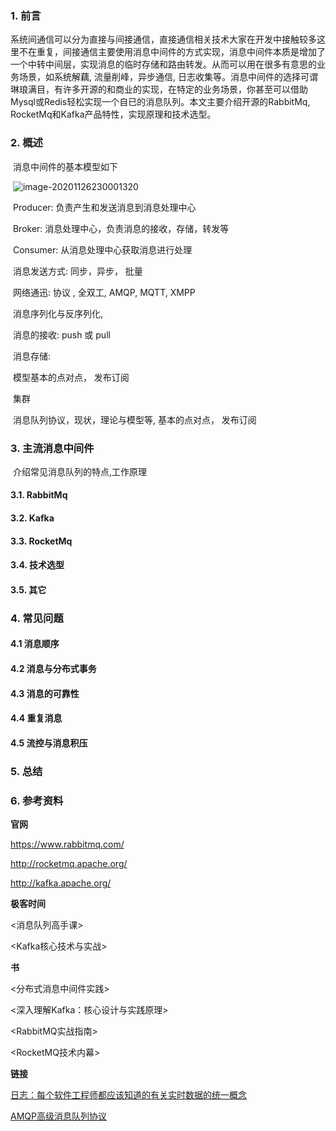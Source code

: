 ### 1. 前言

​			系统间通信可以分为直接与间接通信，直接通信相关技术大家在开发中接触较多这里不在重复，间接通信主要使用消息中间件的方式实现，消息中间件本质是增加了一个中转中间层，实现消息的临时存储和路由转发。从而可以用在很多有意思的业务场景，如系统解藕, 流量削峰，异步通信, 日志收集等。消息中间件的选择可谓琳琅满目，有许多开源的和商业的实现，在特定的业务场景，你甚至可以借助Mysql或Redis轻松实现一个自已的消息队列。本文主要介绍开源的RabbitMq, RocketMq和Kafka产品特性，实现原理和技术选型。

### 2.  概述

​		    消息中间件的基本模型如下

​             ![image-20201126230001320](D:\person\knowledge\middleware\middleware_base.png)

​			Producer: 负责产生和发送消息到消息处理中心

​			Broker: 消息处理中心，负责消息的接收，存储，转发等

​			Consumer:  从消息处理中心获取消息进行处理

​			消息发送方式: 同步，异步， 批量

​            网络通迅:  协议 ,  全双工,  AMQP,  MQTT, XMPP

​            消息序列化与反序列化,

​            消息的接收: push 或 pull 

​           消息存储:  

​			模型基本的点对点， 发布订阅

​            集群

​			消息队列协议，现状，理论与模型等, 基本的点对点， 发布订阅

### 3.  主流消息中间件

​			介绍常见消息队列的特点,工作原理

#### 3.1. RabbitMq

#### 3.2. Kafka

#### 3.3. RocketMq

#### 3.4. 技术选型

#### 3.5. 其它

### 4. 常见问题

#### 4.1  消息顺序

#### 4.2 消息与分布式事务

#### 4.3  消息的可靠性

#### 4.4  重复消息

#### 4.5 流控与消息积压

### 5. 总结

### 6. 参考资料

**官网** 

https://www.rabbitmq.com/

http://rocketmq.apache.org/

http://kafka.apache.org/

**极客时间**

<消息队列高手课>

<Kafka核心技术与实战>

**书** 

<分布式消息中间件实践>

<深入理解Kafka：核心设计与实践原理>

<RabbitMQ实战指南>

<RocketMQ技术内幕>

**链接**

 [日志：每个软件工程师都应该知道的有关实时数据的统一概念](http://www.oschina.net/translate/log-what-every-software-engineer-should-know-about-real-time-datas-unifying)

[AMQP高级消息队列协议](https://www.amqp.org/)